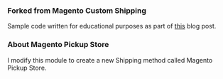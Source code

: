 ### Forked from Magento Custom Shipping

Sample code written for educational purposes as part of [this](http://inchoo.net/ecommerce/magento/custom-shipping-method-in-magento/
) blog post.

### About Magento Pickup Store

I modify this module to create a new Shipping method called Magento Pickup Store.
